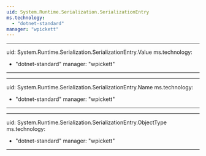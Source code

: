 ```yaml
---
uid: System.Runtime.Serialization.SerializationEntry
ms.technology: 
  - "dotnet-standard"
manager: "wpickett"
---
```


---
uid: System.Runtime.Serialization.SerializationEntry.Value
ms.technology: 
  - "dotnet-standard"
manager: "wpickett"
---

---
uid: System.Runtime.Serialization.SerializationEntry.Name
ms.technology: 
  - "dotnet-standard"
manager: "wpickett"
---

---
uid: System.Runtime.Serialization.SerializationEntry.ObjectType
ms.technology: 
  - "dotnet-standard"
manager: "wpickett"
---

